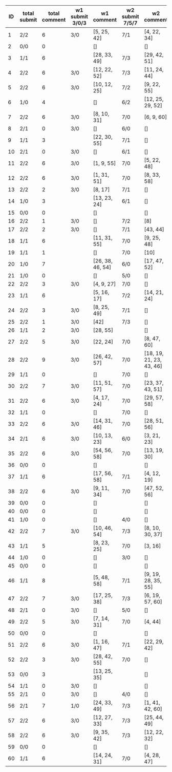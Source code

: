 |   ID | total submit   |   total comment | w1 submit 3/0/3   | w1 comment       | w2 submit 7/5/7   | w2 comment               | w3 submit   | w3 comment   | w4 submit   | w4 comment   |
|------|----------------|-----------------|-------------------|------------------|-------------------|--------------------------|-------------|--------------|-------------|--------------|
|    1 | 2/2            |               6 | 3/0               | [5, 25, 42]      | 7/1               | [4, 22, 34]              |             |              |             |              |
|    2 | 0/0            |               0 |                   | []               |                   | []                       |             |              |             |              |
|    3 | 1/1            |               6 |                   | [28, 33, 49]     | 7/3               | [29, 42, 51]             |             |              |             |              |
|    4 | 2/2            |               6 | 3/0               | [12, 22, 52]     | 7/3               | [11, 24, 44]             |             |              |             |              |
|    5 | 2/2            |               6 | 3/0               | [10, 12, 25]     | 7/2               | [9, 22, 55]              |             |              |             |              |
|    6 | 1/0            |               4 |                   | []               | 6/2               | [12, 25, 29, 52]         |             |              |             |              |
|    7 | 2/2            |               6 | 3/0               | [8, 10, 31]      | 7/0               | [6, 9, 60]               |             |              |             |              |
|    8 | 2/1            |               0 | 3/0               | []               | 6/0               | []                       |             |              |             |              |
|    9 | 1/1            |               3 |                   | [22, 30, 55]     | 7/1               | []                       |             |              |             |              |
|   10 | 2/1            |               0 | 3/0               | []               | 6/1               | []                       |             |              |             |              |
|   11 | 2/2            |               6 | 3/0               | [1, 9, 55]       | 7/0               | [5, 22, 48]              |             |              |             |              |
|   12 | 2/2            |               6 | 3/0               | [1, 31, 51]      | 7/0               | [8, 33, 58]              |             |              |             |              |
|   13 | 2/2            |               2 | 3/0               | [8, 17]          | 7/1               | []                       |             |              |             |              |
|   14 | 1/0            |               3 |                   | [13, 23, 24]     | 6/1               | []                       |             |              |             |              |
|   15 | 0/0            |               0 |                   | []               |                   | []                       |             |              |             |              |
|   16 | 2/2            |               1 | 3/0               | []               | 7/2               | [8]                      |             |              |             |              |
|   17 | 2/2            |               2 | 3/0               | []               | 7/1               | [43, 44]                 |             |              |             |              |
|   18 | 1/1            |               6 |                   | [11, 31, 55]     | 7/0               | [9, 25, 48]              |             |              |             |              |
|   19 | 1/1            |               1 |                   | []               | 7/0               | [10]                     |             |              |             |              |
|   20 | 1/0            |               7 |                   | [26, 38, 46, 54] | 6/0               | [17, 47, 52]             |             |              |             |              |
|   21 | 1/0            |               0 |                   | []               | 5/0               | []                       |             |              |             |              |
|   22 | 2/2            |               3 | 3/0               | [4, 9, 27]       | 7/0               | []                       |             |              |             |              |
|   23 | 1/1            |               6 |                   | [5, 16, 17]      | 7/2               | [14, 21, 24]             |             |              |             |              |
|   24 | 2/2            |               3 | 3/0               | [8, 25, 49]      | 7/1               | []                       |             |              |             |              |
|   25 | 2/2            |               1 | 3/0               | [42]             | 7/3               | []                       |             |              |             |              |
|   26 | 1/1            |               2 | 3/0               | [28, 55]         |                   | []                       |             |              |             |              |
|   27 | 2/2            |               5 | 3/0               | [22, 24]         | 7/0               | [8, 47, 60]              |             |              |             |              |
|   28 | 2/2            |               9 | 3/0               | [26, 42, 57]     | 7/0               | [18, 19, 21, 23, 43, 46] |             |              |             |              |
|   29 | 1/1            |               0 |                   | []               | 7/0               | []                       |             |              |             |              |
|   30 | 2/2            |               7 | 3/0               | [11, 51, 57]     | 7/0               | [23, 37, 43, 51]         |             |              |             |              |
|   31 | 2/2            |               6 | 3/0               | [4, 17, 24]      | 7/0               | [29, 57, 58]             |             |              |             |              |
|   32 | 1/1            |               0 |                   | []               | 7/0               | []                       |             |              |             |              |
|   33 | 2/2            |               6 | 3/0               | [14, 31, 46]     | 7/0               | [28, 51, 56]             |             |              |             |              |
|   34 | 2/1            |               6 | 3/0               | [10, 13, 23]     | 6/0               | [3, 21, 23]              |             |              |             |              |
|   35 | 2/2            |               6 | 3/0               | [54, 56, 58]     | 7/0               | [13, 19, 30]             |             |              |             |              |
|   36 | 0/0            |               0 |                   | []               |                   | []                       |             |              |             |              |
|   37 | 1/1            |               6 |                   | [17, 56, 58]     | 7/1               | [4, 12, 19]              |             |              |             |              |
|   38 | 2/2            |               6 | 3/0               | [9, 11, 34]      | 7/0               | [47, 52, 56]             |             |              |             |              |
|   39 | 0/0            |               0 |                   | []               |                   | []                       |             |              |             |              |
|   40 | 0/0            |               0 |                   | []               |                   | []                       |             |              |             |              |
|   41 | 1/0            |               0 |                   | []               | 4/0               | []                       |             |              |             |              |
|   42 | 2/2            |               7 | 3/0               | [10, 46, 54]     | 7/3               | [8, 10, 30, 37]          |             |              |             |              |
|   43 | 1/1            |               5 |                   | [8, 23, 25]      | 7/0               | [3, 16]                  |             |              |             |              |
|   44 | 1/0            |               0 |                   | []               | 3/0               | []                       |             |              |             |              |
|   45 | 0/0            |               0 |                   | []               |                   | []                       |             |              |             |              |
|   46 | 1/1            |               8 |                   | [5, 48, 58]      | 7/1               | [9, 19, 28, 35, 55]      |             |              |             |              |
|   47 | 2/2            |               7 | 3/0               | [17, 25, 38]     | 7/3               | [6, 19, 57, 60]          |             |              |             |              |
|   48 | 2/1            |               0 | 3/0               | []               | 5/0               | []                       |             |              |             |              |
|   49 | 2/2            |               5 | 3/0               | [7, 14, 31]      | 7/0               | [4, 44]                  |             |              |             |              |
|   50 | 0/0            |               0 |                   | []               |                   | []                       |             |              |             |              |
|   51 | 2/2            |               6 | 3/0               | [1, 16, 47]      | 7/1               | [22, 29, 42]             |             |              |             |              |
|   52 | 2/2            |               3 | 3/0               | [28, 42, 55]     | 7/0               | []                       |             |              |             |              |
|   53 | 0/0            |               3 |                   | [13, 25, 35]     |                   | []                       |             |              |             |              |
|   54 | 1/1            |               0 | 3/0               | []               |                   | []                       |             |              |             |              |
|   55 | 2/1            |               0 | 3/0               | []               | 4/0               | []                       |             |              |             |              |
|   56 | 2/1            |               7 | 1/0               | [24, 33, 49]     | 7/3               | [1, 41, 42, 60]          |             |              |             |              |
|   57 | 2/2            |               6 | 3/0               | [12, 27, 33]     | 7/3               | [25, 44, 49]             |             |              |             |              |
|   58 | 2/2            |               6 | 3/0               | [9, 35, 42]      | 7/3               | [12, 22, 32]             |             |              |             |              |
|   59 | 0/0            |               0 |                   | []               |                   | []                       |             |              |             |              |
|   60 | 1/1            |               6 |                   | [14, 24, 31]     | 7/0               | [4, 28, 47]              |             |              |             |              |